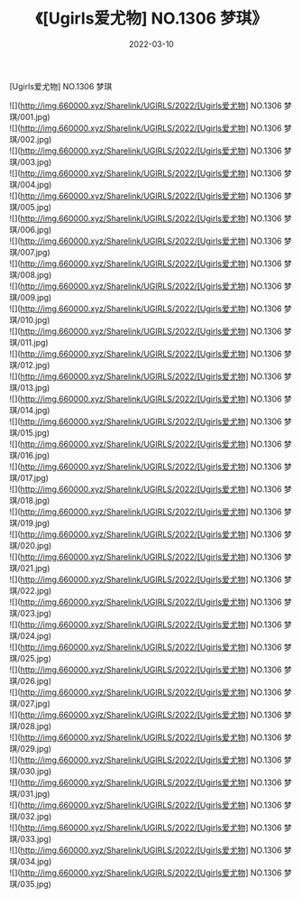 ﻿---
layout: post
title:  《[Ugirls爱尤物] NO.1306 梦琪》
date:   2022-03-10
img: http://img.660000.xyz/Sharelink/UGIRLS/2022/[Ugirls爱尤物] NO.1306 梦琪/000.jpg
categories: [美女, 清纯, 唯美]
---

[Ugirls爱尤物] NO.1306 梦琪

 ![](http://img.660000.xyz/Sharelink/UGIRLS/2022/[Ugirls爱尤物] NO.1306 梦琪/001.jpg) <br>![](http://img.660000.xyz/Sharelink/UGIRLS/2022/[Ugirls爱尤物] NO.1306 梦琪/002.jpg) <br>![](http://img.660000.xyz/Sharelink/UGIRLS/2022/[Ugirls爱尤物] NO.1306 梦琪/003.jpg) <br>![](http://img.660000.xyz/Sharelink/UGIRLS/2022/[Ugirls爱尤物] NO.1306 梦琪/004.jpg) <br>![](http://img.660000.xyz/Sharelink/UGIRLS/2022/[Ugirls爱尤物] NO.1306 梦琪/005.jpg) <br>![](http://img.660000.xyz/Sharelink/UGIRLS/2022/[Ugirls爱尤物] NO.1306 梦琪/006.jpg) <br>![](http://img.660000.xyz/Sharelink/UGIRLS/2022/[Ugirls爱尤物] NO.1306 梦琪/007.jpg) <br>![](http://img.660000.xyz/Sharelink/UGIRLS/2022/[Ugirls爱尤物] NO.1306 梦琪/008.jpg) <br>![](http://img.660000.xyz/Sharelink/UGIRLS/2022/[Ugirls爱尤物] NO.1306 梦琪/009.jpg) <br>![](http://img.660000.xyz/Sharelink/UGIRLS/2022/[Ugirls爱尤物] NO.1306 梦琪/010.jpg) <br>![](http://img.660000.xyz/Sharelink/UGIRLS/2022/[Ugirls爱尤物] NO.1306 梦琪/011.jpg) <br>![](http://img.660000.xyz/Sharelink/UGIRLS/2022/[Ugirls爱尤物] NO.1306 梦琪/012.jpg) <br>![](http://img.660000.xyz/Sharelink/UGIRLS/2022/[Ugirls爱尤物] NO.1306 梦琪/013.jpg) <br>![](http://img.660000.xyz/Sharelink/UGIRLS/2022/[Ugirls爱尤物] NO.1306 梦琪/014.jpg) <br>![](http://img.660000.xyz/Sharelink/UGIRLS/2022/[Ugirls爱尤物] NO.1306 梦琪/015.jpg) <br>![](http://img.660000.xyz/Sharelink/UGIRLS/2022/[Ugirls爱尤物] NO.1306 梦琪/016.jpg) <br>![](http://img.660000.xyz/Sharelink/UGIRLS/2022/[Ugirls爱尤物] NO.1306 梦琪/017.jpg) <br>![](http://img.660000.xyz/Sharelink/UGIRLS/2022/[Ugirls爱尤物] NO.1306 梦琪/018.jpg) <br>![](http://img.660000.xyz/Sharelink/UGIRLS/2022/[Ugirls爱尤物] NO.1306 梦琪/019.jpg) <br>![](http://img.660000.xyz/Sharelink/UGIRLS/2022/[Ugirls爱尤物] NO.1306 梦琪/020.jpg) <br>![](http://img.660000.xyz/Sharelink/UGIRLS/2022/[Ugirls爱尤物] NO.1306 梦琪/021.jpg) <br>![](http://img.660000.xyz/Sharelink/UGIRLS/2022/[Ugirls爱尤物] NO.1306 梦琪/022.jpg) <br>![](http://img.660000.xyz/Sharelink/UGIRLS/2022/[Ugirls爱尤物] NO.1306 梦琪/023.jpg) <br>![](http://img.660000.xyz/Sharelink/UGIRLS/2022/[Ugirls爱尤物] NO.1306 梦琪/024.jpg) <br>![](http://img.660000.xyz/Sharelink/UGIRLS/2022/[Ugirls爱尤物] NO.1306 梦琪/025.jpg) <br>![](http://img.660000.xyz/Sharelink/UGIRLS/2022/[Ugirls爱尤物] NO.1306 梦琪/026.jpg) <br>![](http://img.660000.xyz/Sharelink/UGIRLS/2022/[Ugirls爱尤物] NO.1306 梦琪/027.jpg) <br>![](http://img.660000.xyz/Sharelink/UGIRLS/2022/[Ugirls爱尤物] NO.1306 梦琪/028.jpg) <br>![](http://img.660000.xyz/Sharelink/UGIRLS/2022/[Ugirls爱尤物] NO.1306 梦琪/029.jpg) <br>![](http://img.660000.xyz/Sharelink/UGIRLS/2022/[Ugirls爱尤物] NO.1306 梦琪/030.jpg) <br>![](http://img.660000.xyz/Sharelink/UGIRLS/2022/[Ugirls爱尤物] NO.1306 梦琪/031.jpg) <br>![](http://img.660000.xyz/Sharelink/UGIRLS/2022/[Ugirls爱尤物] NO.1306 梦琪/032.jpg) <br>![](http://img.660000.xyz/Sharelink/UGIRLS/2022/[Ugirls爱尤物] NO.1306 梦琪/033.jpg) <br>![](http://img.660000.xyz/Sharelink/UGIRLS/2022/[Ugirls爱尤物] NO.1306 梦琪/034.jpg) <br>![](http://img.660000.xyz/Sharelink/UGIRLS/2022/[Ugirls爱尤物] NO.1306 梦琪/035.jpg) <br>